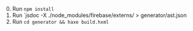 0. Run `npm install`
0. Run `jsdoc -X ./node_modules/firebase/externs/ > generator/ast.json
0. Run `cd generator && haxe build.hxml`